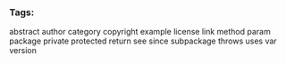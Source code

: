 


### Tags:
abstract
author
category
copyright
example
license
link
method
param
package
private
protected
return
see
since
subpackage
throws
uses
var
version